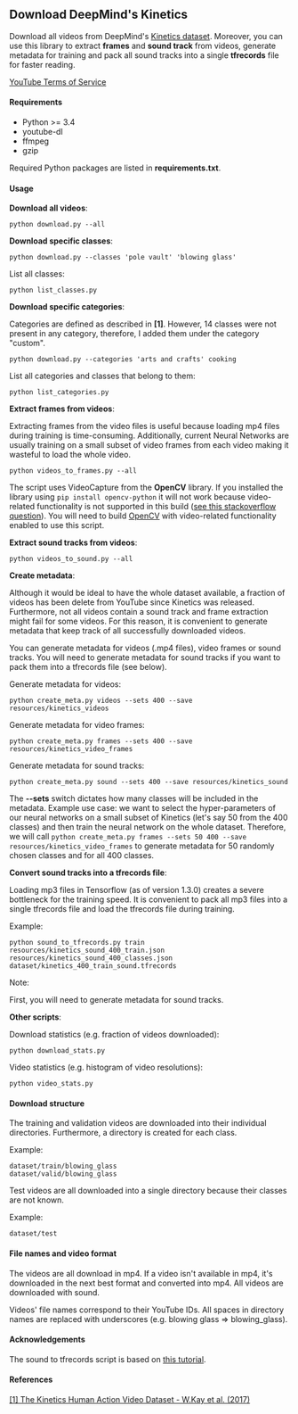 ## Download DeepMind's Kinetics

Download all videos from DeepMind's [Kinetics dataset](https://deepmind.com/research/open-source/open-source-datasets/kinetics/).
Moreover, you can use this library to extract **frames** and **sound track** from videos, generate metadata for training
and pack all sound tracks into a single **tfrecords** file for faster reading.

[YouTube Terms of Service](https://www.youtube.com/static?template=terms)

#### Requirements

* Python >= 3.4
* youtube-dl
* ffmpeg
* gzip

Required Python packages are listed in **requirements.txt**.

#### Usage

**Download all videos**:
```
python download.py --all
```

**Download specific classes**:
```
python download.py --classes 'pole vault' 'blowing glass'
```

List all classes:
```
python list_classes.py
```

**Download specific categories**:

Categories are defined as described in **[1]**. However, 14 classes were not present
in any category, therefore, I added them under the category "custom".

```
python download.py --categories 'arts and crafts' cooking
```

List all categories and classes that belong to them:
```
python list_categories.py
```

**Extract frames from videos**:

Extracting frames from the video files is useful because loading mp4 files
during training is time-consuming. Additionally, current Neural Networks are
usually training on a small subset of video frames from each video making it wasteful to
load the whole video.

```
python videos_to_frames.py --all
```

The script uses VideoCapture from the **OpenCV** library. If you installed the library
using `pip install opencv-python` it will not work because video-related functionality
is not supported in this build ([see this stackoverflow question](https://stackoverflow.com/questions/21792909/cv2-videocapture-open-always-returns-false)).
You will need to build [OpenCV](https://github.com/opencv/opencv) with video-related functionality enabled to use this script.

**Extract sound tracks from videos**:

```
python videos_to_sound.py --all
```

**Create metadata**:

Although it would be ideal to have the whole dataset available, a fraction of videos has been delete from
YouTube since Kinetics was released. Furthermore, not all videos contain a sound track and frame extraction might fail for some videos.
For this reason, it is convenient to generate metadata that keep track of all successfully downloaded videos.

You can generate metadata for videos (.mp4 files), video frames or sound tracks. You will need to generate
metadata for sound tracks if you want to pack them into a tfrecords file (see below).

Generate metadata for videos:

```
python create_meta.py videos --sets 400 --save resources/kinetics_videos
```

Generate metadata for video frames:

```
python create_meta.py frames --sets 400 --save resources/kinetics_video_frames
```

Generate metadata for sound tracks:

```
python create_meta.py sound --sets 400 --save resources/kinetics_sound
```

The **--sets** switch dictates how many classes will be included in the metadata.
Example use case: we want to select the hyper-parameters of our neural networks on a small subset
of Kinetics (let's say 50 from the 400 classes) and then train the neural network on the whole
dataset. Therefore, we will call `python create_meta.py frames --sets 50 400 --save resources/kinetics_video_frames`
to generate metadata for 50 randomly chosen classes and for all 400 classes.

**Convert sound tracks into a tfrecords file**:

Loading mp3 files in Tensorflow (as of version 1.3.0) creates a severe bottleneck for the training speed.
It is convenient to pack all mp3 files into a single tfrecords file and load the tfrecords file during training.

Example:

```
python sound_to_tfrecords.py train resources/kinetics_sound_400_train.json resources/kinetics_sound_400_classes.json dataset/kinetics_400_train_sound.tfrecords
```

Note:

First, you will need to generate metadata for sound tracks.

**Other scripts**:

Download statistics (e.g. fraction of videos downloaded):

```
python download_stats.py
```

Video statistics (e.g. histogram of video resolutions):

```
python video_stats.py
```

#### Download structure

The training and validation videos are downloaded into their individual directories.
Furthermore, a directory is created for each class.

Example:

```
dataset/train/blowing_glass
dataset/valid/blowing_glass
```

Test videos are all downloaded into a single directory because their classes are not known.

Example:

```
dataset/test
```

#### File names and video format

The videos are all download in mp4. If a video isn't available in mp4, it's downloaded in
 the next best format and converted into mp4. All videos are downloaded with sound.

Videos' file names correspond to their YouTube IDs. All spaces in directory names are replaced with
underscores (e.g. blowing glass => blowing_glass).

#### Acknowledgements

The sound to tfrecords script is based on [this tutorial](http://warmspringwinds.github.io/tensorflow/tf-slim/2016/12/21/tfrecords-guide/).

#### References

[[1] The Kinetics Human Action Video Dataset - W.Kay et al. (2017)](https://arxiv.org/abs/1705.06950)
